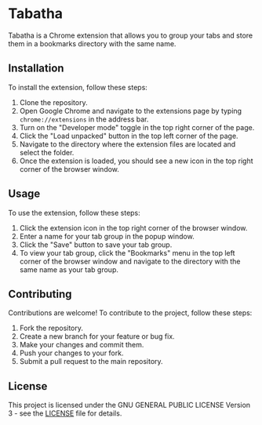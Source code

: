 # Tabatha

Tabatha is a Chrome extension that allows you to group your tabs and store them in a bookmarks directory with the same name.

## Installation

To install the extension, follow these steps:

1. Clone the repository.
2. Open Google Chrome and navigate to the extensions page by typing `chrome://extensions` in the address bar.
3. Turn on the "Developer mode" toggle in the top right corner of the page.
4. Click the "Load unpacked" button in the top left corner of the page.
5. Navigate to the directory where the extension files are located and select the folder.
6. Once the extension is loaded, you should see a new icon in the top right corner of the browser window.

## Usage

To use the extension, follow these steps:

1. Click the extension icon in the top right corner of the browser window.
2. Enter a name for your tab group in the popup window.
3. Click the "Save" button to save your tab group.
4. To view your tab group, click the "Bookmarks" menu in the top left corner of the browser window and navigate to the directory with the same name as your tab group.

## Contributing

Contributions are welcome! To contribute to the project, follow these steps:

1. Fork the repository.
2. Create a new branch for your feature or bug fix.
3. Make your changes and commit them.
4. Push your changes to your fork.
5. Submit a pull request to the main repository.

## License

This project is licensed under the GNU GENERAL PUBLIC LICENSE Version 3 - see the [LICENSE](LICENSE) file for details.